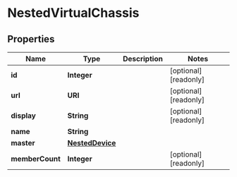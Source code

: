 

# NestedVirtualChassis


## Properties

| Name | Type | Description | Notes |
|------------ | ------------- | ------------- | -------------|
|**id** | **Integer** |  |  [optional] [readonly] |
|**url** | **URI** |  |  [optional] [readonly] |
|**display** | **String** |  |  [optional] [readonly] |
|**name** | **String** |  |  |
|**master** | [**NestedDevice**](NestedDevice.md) |  |  |
|**memberCount** | **Integer** |  |  [optional] [readonly] |



